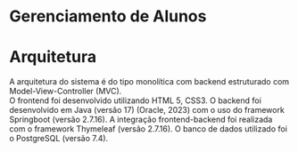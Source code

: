 # Gerenciamento de Alunos
#  Arquitetura
  A arquitetura do sistema é do tipo monolítica com backend estruturado com Model-View-Controller (MVC).  
  O frontend foi desenvolvido utilizando HTML 5, CSS3. 
  O backend foi desenvolvido em Java (versão 17) (Oracle, 2023) com o uso do framework Springboot (versão 2.7.16). 
  A integração frontend-backend foi realizada com o framework Thymeleaf (versão 2.7.16). O banco de dados utilizado foi o PostgreSQL (versão 7.4).
  
  
